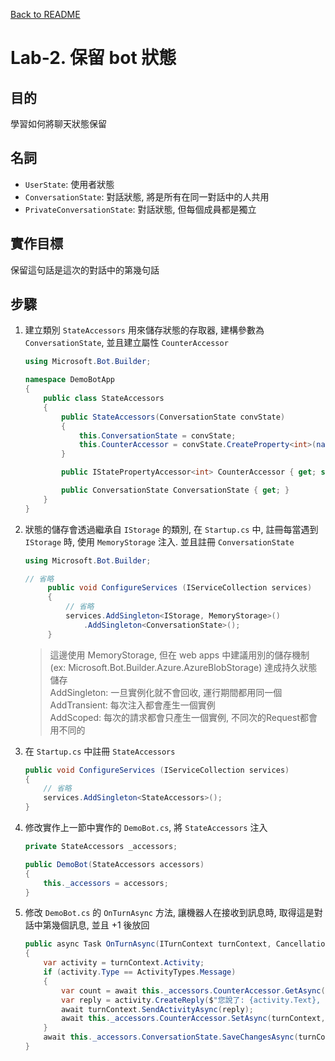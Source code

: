 [Back to README](README.md)

# Lab-2. 保留 bot 狀態

## 目的
學習如何將聊天狀態保留

## 名詞
* `UserState`: 使用者狀態
* `ConversationState`: 對話狀態, 將是所有在同一對話中的人共用
* `PrivateConversationState`: 對話狀態, 但每個成員都是獨立

## 實作目標
保留這句話是這次的對話中的第幾句話

## 步驟
1. 建立類別 `StateAccessors` 用來儲存狀態的存取器, 建構參數為 `ConversationState`, 並且建立屬性 `CounterAccessor`
    ```csharp
    using Microsoft.Bot.Builder;
    
    namespace DemoBotApp
    {
        public class StateAccessors
        {
            public StateAccessors(ConversationState convState)
            {
                this.ConversationState = convState;
                this.CounterAccessor = convState.CreateProperty<int>(nameof(CounterAccessor));
            }
    
            public IStatePropertyAccessor<int> CounterAccessor { get; set; }
    
            public ConversationState ConversationState { get; }
        }
    }
    ```

2. 狀態的儲存會透過繼承自 `IStorage` 的類別, 在 `Startup.cs` 中, 註冊每當遇到 `IStorage` 時, 使用 `MemoryStorage` 注入. 並且註冊 `ConversationState`
    ```csharp
    using Microsoft.Bot.Builder;
 
    // 省略
         public void ConfigureServices (IServiceCollection services) 
         {
             // 省略
             services.AddSingleton<IStorage, MemoryStorage>()
                 .AddSingleton<ConversationState>();
         }
    ```

    > 這邊使用 MemoryStorage, 但在 web apps 中建議用別的儲存機制 (ex: Microsoft.Bot.Builder.Azure.AzureBlobStorage) 達成持久狀態儲存  
    > AddSingleton: 一旦實例化就不會回收, 運行期間都用同一個  
    > AddTransient: 每次注入都會產生一個實例  
    > AddScoped: 每次的請求都會只產生一個實例, 不同次的Request都會用不同的

3. 在 `Startup.cs` 中註冊 `StateAccessors`
    ```csharp
    public void ConfigureServices (IServiceCollection services) 
    {
        // 省略
        services.AddSingleton<StateAccessors>();
    }
    ```

4. 修改實作上一節中實作的 `DemoBot.cs`, 將 `StateAccessors` 注入
    ```csharp
    private StateAccessors _accessors;
 
    public DemoBot(StateAccessors accessors)
    {
        this._accessors = accessors;
    }
    ```

5. 修改 `DemoBot.cs` 的 `OnTurnAsync` 方法, 讓機器人在接收到訊息時, 取得這是對話中第幾個訊息, 並且 +1 後放回
    ```csharp
    public async Task OnTurnAsync(ITurnContext turnContext, CancellationToken cancellationToken = default(CancellationToken))
    {
        var activity = turnContext.Activity;
        if (activity.Type == ActivityTypes.Message)
        {
            var count = await this._accessors.CounterAccessor.GetAsync(turnContext, () => default(int), cancellationToken); 
            var reply = activity.CreateReply($"您說了: {activity.Text}, 這是您第 {++count} 次留言");
            await turnContext.SendActivityAsync(reply);
            await this._accessors.CounterAccessor.SetAsync(turnContext, count, cancellationToken);
        }
        await this._accessors.ConversationState.SaveChangesAsync(turnContext, false, cancellationToken);
    }
    ```

